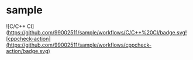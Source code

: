 # sample
![C/C++ CI](https://github.com/99002511/sample/workflows/C/C++%20CI/badge.svg![cppcheck-action](https://github.com/99002511/sample/workflows/cppcheck-action/badge.svg)

